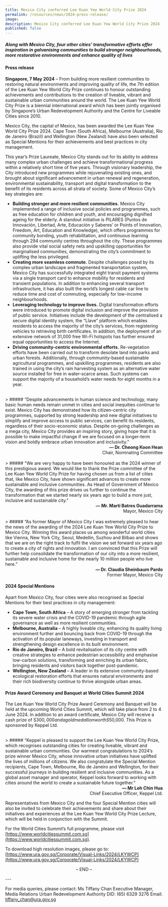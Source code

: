 ```yaml
---
title: Mexico City conferred Lee Kuan Yew World City Prize 2024
permalink: /resources/news/2024-press-release/
image: 
description: Mexico City conferred Lee Kuan Yew World City Prize 2024
published: false
---
```


##### Along with Mexico City, four other cities’ transformative efforts offer inspiration in galvanising communities to build stronger neighbourhoods, more restorative environments and enhance quality of lives 

#### **Press release**

**Singapore, 7 May 2024** – From building more resilient communities to restoring natural environments and improving quality of life, the 7th edition of the Lee Kuan Yew World City Prize continues to honour outstanding achievements and contributions to the creation of liveable, vibrant and sustainable urban communities around the world. The Lee Kuan Yew World City Prize is a biennial international award which has been jointly organised by Singapore’s Urban Redevelopment Authority and the Centre for Liveable Cities since 2010.

Mexico City, the capital of Mexico, has been awarded the Lee Kuan Yew World City Prize 2024. Cape Town (South Africa), Melbourne (Australia), Rio de Janeiro (Brazil) and Wellington (New Zealand) have also been selected as Special Mentions for their achievements and best practices in city management.

This year’s Prize Laureate, Mexico City stands out for its ability to address many complex urban challenges and achieve transformational progress within a relatively short time of five years. Through visionary leadership, the City introduced new programmes while rejuvenating existing ones, and brought about significant advancement in urban renewal and regeneration, environmental sustainability, transport and digital transformation to the benefit of its residents across all strata of society. Some of Mexico City’s key strategies are:

- **Building stronger and more resilient communities.** Mexico City implemented a range of inclusive social policies and programmes, such as free education for children and youth, and encouraging dignified ageing for the elderly. A standout initiative is PILARES (Puntos de Innovación, Libertad, Arte, Educación y Saberes’ or Points of Innovation, Freedom, Art, Education and Knowledge), which offers programmes for community bonding, youth rehabilitation, and continuous learning through 294 community centres throughout the city. These programmes also provide vital social safety nets and upskilling opportunities for marginalised communities, demonstrating the city’s commitment to uplifting the less privileged.
- **Creating more seamless commute.** Despite challenges posed by its complex urban landscape and fragmented transportation system, Mexico City has successfully integrated eight transit payment systems via a single transport card to enhance mobility for residents and transient populations. In addition to enhancing several transport infrastructure, it has also built the world’s longest cable car line to reduce time and cost of commuting, especially for low-income neighbourhoods.
- **Leveraging technology to improve lives.** Digital transformation efforts were introduced to promote digital inclusion and improve the provision of public service. Initiatives include the development of the centralised a secure digital identity system, the “Llave” platform which enables residents to access the majority of the city’s services, from registering vehicles to retrieving birth certificates. In addition, the deployment of an extensive network of 31,000 free Wi-Fi hotspots has further ensured equal opportunities to access the Internet. 
- **Driving community-centric environmental efforts.** Re-vegetation efforts have been carried out to transform desolate land into parks and urban forests. Additionally,  through community-based sustainable agricultural programmes, and upskilling programmes, residents are also trained in using the city’s rain harvesting system as an alternative water source installed for free in water-scarce areas. Such systems can support the majority of a household’s water needs for eight months in a year.

<br>
> ##### “Despite advancements in human science and technology, many basic human needs remain unmet in cities and social inequities continue to exist. Mexico City has demonstrated how its citizen-centric city programmes, supported by strong leadership and new digital initiatives to simplify and improve access to public services, can benefit its residents, regardless of their socio-economic status. Despite on-going challenges as a mega city, Mexico City provides an inspiring story, giving hope that it is possible to make impactful change if we are focused on a longer-term vision and boldly embrace urban innovation and inclusivity.”

<div align="right"><b>— Dr. Cheong Koon Hean</b> <br> Chair, Nominating Committee</div>

<br>
> ##### "We are very happy to have been honoured as the 2024 winner of this prestigious award. We would like to thank the Prize committee of the Lee Kuan Yew World City Prize for having chosen us from a list of cities that, like Mexico City, have shown significant advances to create more sustainable and inclusive communities. As Head of Government of Mexico City, the awarding of this prize drives us further to continue the transformation that we started nearly six years ago to build a more just, inclusive and sustainable city."

<div align="right"><b>— Mr. Martí Batres Guadarrama</b> <br> Mayor, Mexico City</div>

<br>
> ##### “As former Mayor of Mexico City I was extremely pleased to hear the news of the awarding of the 2024 Lee Kuan Yew World City Prize to Mexico City. Winning this award places us among wonderful world cities like Vienna, New York City, Seoul, Medellin, Suzhou and Bilbao and shows that we are on the right track to fulfil the vision we set forward six years ago to create a city of rights and innovation. I am convinced that this Prize will further help consolidate the transformation of our city into a more resilient, sustainable and inclusive home for the nearly 10 million people who live here.”

<div align="right"><b>— Dr. Claudia Sheinbaum Pardo</b> <br> Former Mayor, Mexico City</div>

#### **2024 Special Mentions**

Apart from Mexico City, four cities were also recognised as Special Mentions for their best practices in city management:

- **Cape Town, South Africa** – A story of emerging stronger from tackling its severe water crisis and the COVID-19 pandemic through agile governance as well as more resilient communities. 
- **Melbourne, Australia** – A highly liveable city, enhancing its quality living environment further and bouncing back from COVID-19 through the activation of its popular laneways, investing in transport and strengthening design excellence in its built environment.
- **Rio de Janeiro, Brazil** – A bold revitalisation of its city centre with creative strategies to enhance pedestrian accessibility and emphasise low-carbon solutions, transforming and enriching its urban fabric, bringing residents and visitors back together post-pandemic.
- **Wellington, New Zealand** – A leader in its extensive community-based ecological restoration efforts that ensures natural environments and their rich biodiversity continue to thrive alongside urban areas.

#### **Prize Award Ceremony and Banquet at World Cities Summit 2024**

The Lee Kuan Yew World City Prize Award Ceremony and Banquet will be held at the upcoming World Cities Summit, which will take place from 2 to 4 June 2024. In addition to an award certificate, Mexico City will receive a cash prize of S$300,000 and a gold medallion worth S$50,000. This Prize is sponsored by Keppel Ltd.

<br>
> ##### “Keppel is pleased to support the Lee Kuan Yew World City Prize, which recognises outstanding cities for creating liveable, vibrant and sustainable urban communities. Our warmest congratulations to 2024’s prize winner Mexico City, whose innovative urban initiatives have uplifted the lives of millions of citizens. We also congratulate the Special Mention recipients, Cape Town, Melbourne, Rio de Janeiro and Wellington, for their successful journeys in building resilient and inclusive communities. As a global asset manager and operator, Keppel looks forward to working with cities around the world to create a sustainable future together.”

<div align="right"><b>— Mr Loh Chin Hua</b> <br> Chief Executive Officer, Keppel Ltd.</div>

Representatives from Mexico City and the four Special Mention cities will also be invited to celebrate their achievements and share about their initiatives and experiences at the Lee Kuan Yew World City Prize Lecture, which will be held in conjunction with the Summit.

For the World Cities Summit’s full programme, please visit [https://www.worldcitiessummit.com.sg](https://www.worldcitiessummit.com.sg).

To download high resolution images, please go to: 
[https://www.ura.gov.sg/Corporate/Visual-Links/2024/LKYWCP](https://www.ura.gov.sg/Corporate/Visual-Links/2024/LKYWCP)

<p align="center">– END –</p>
---

For media queries, please contact:
Ms Tiffany Chan
Executive Manager, Media Relations
Urban Redevelopment Authority
DID: (65) 6329 3276 
Email: tiffany_chan@ura.gov.sg 
